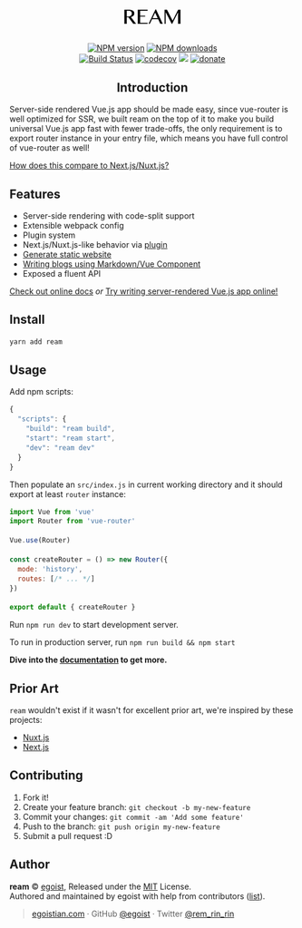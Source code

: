 <p align="center">
<img src="./docs/assets/REAM.png" alt="ream" width="100" />
</p>

<p align="center"><br><a href="https://npmjs.com/package/ream"><img src="https://img.shields.io/npm/v/ream.svg?style=flat" alt="NPM version"></a> <a href="https://npmjs.com/package/ream"><img src="https://img.shields.io/npm/dm/ream.svg?style=flat" alt="NPM downloads"></a> <a href="https://circleci.com/gh/ream/ream"><br/><img src="https://img.shields.io/circleci/project/ream/ream/master.svg?style=flat" alt="Build Status"></a> <a href="https://codecov.io/gh/ream/ream"><img src="https://codecov.io/gh/ream/ream/branch/master/graph/badge.svg" alt="codecov"></a> <a href="https://codeclimate.com/github/ream/ream"><img src="https://codeclimate.com/github/ream/ream/badges/gpa.svg" /></a> <a href="https://github.com/egoist/donate"><img src="https://img.shields.io/badge/$-donate-ff69b4.svg?maxAge=2592000&amp;style=flat" alt="donate"></a>
</p>


<h2 align="center">Introduction</h2>

Server-side rendered Vue.js app should be made easy, since vue-router is well optimized for SSR, we built ream on the top of it to make you build universal Vue.js app fast with fewer trade-offs, the only requirement is to export router instance in your entry file, which means you have full control of vue-router as well!

[How does this compare to Next.js/Nuxt.js?](https://github.com/ream/ream/issues/23#issuecomment-299425295)

## Features

- Server-side rendering with code-split support
- Extensible webpack config
- Plugin system
- Next.js/Nuxt.js-like behavior via [plugin](https://ream.github.io/ream/#/plugin/fs-router)
- [Generate static website](https://ream.github.io/ream/#/?id=generate-static-website)
- [Writing blogs using Markdown/Vue Component](https://github.com/ream/blog-plugin)
- Exposed a fluent API

[Check out online docs](https://ream.github.io/ream) *or* [Try writing server-rendered Vue.js app online!](https://glitch.com/edit/#!/project/ream)

## Install

```bash
yarn add ream
```

## Usage

Add npm scripts:

```js
{
  "scripts": {
    "build": "ream build",
    "start": "ream start",
    "dev": "ream dev"
  }
}
```

Then populate an `src/index.js` in current working directory and it should export at least `router` instance:

```js
import Vue from 'vue'
import Router from 'vue-router'

Vue.use(Router)

const createRouter = () => new Router({
  mode: 'history',
  routes: [/* ... */]
})

export default { createRouter }
```

Run `npm run dev` to start development server.

To run in production server, run `npm run build && npm start`

**Dive into the [documentation](https://ream.github.io/ream) to get more.**

## Prior Art

`ream` wouldn't exist if it wasn't for excellent prior art, we're inspired by these projects:

- [Nuxt.js](https://github.com/nuxt/nuxt.js)
- [Next.js](https://github.com/zeit/next.js)

## Contributing

1. Fork it!
2. Create your feature branch: `git checkout -b my-new-feature`
3. Commit your changes: `git commit -am 'Add some feature'`
4. Push to the branch: `git push origin my-new-feature`
5. Submit a pull request :D


## Author

**ream** © [egoist](https://github.com/egoist), Released under the [MIT](./LICENSE) License.<br>
Authored and maintained by egoist with help from contributors ([list](https://github.com/ream/ream/contributors)).

> [egoistian.com](https://egoistian.com) · GitHub [@egoist](https://github.com/egoist) · Twitter [@rem_rin_rin](https://twitter.com/rem_rin_rin)


